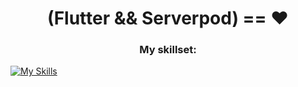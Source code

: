 <!-- ![MasterHead](https://res.cloudinary.com/dsxbnby76/image/upload/v1682337442/flutter_d9bc7de1f4_94d99c8220.png) -->
<h1 align="center">(Flutter && Serverpod) == ❤️ </h1>

<h3 align="center">My skillset:</h3>

[![My Skills](https://skillicons.dev/icons?i=flutter,dart,docker,kubernetes,linux,postgres,github,githubactions,postman)](https://skillicons.dev)

<!-- <p><a href="https://community.vaunt.dev/board/Tananga/achievements"><img src="https://api.vaunt.dev/v1/github/entities/Tananga/achievements/9fc50df5-1830-4e10-afcf-db4006ae5210?format=svg&style=raw" width="300"/></a></p> -->
